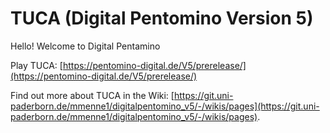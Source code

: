 # TUCA (Digital Pentomino Version 5)

Hello!
Welcome to Digital Pentamino

Play TUCA: [https://pentomino-digital.de/V5/prerelease/](https://pentomino-digital.de/V5/prerelease/)

Find out more about TUCA in the Wiki: [https://git.uni-paderborn.de/mmenne1/digitalpentomino_v5/-/wikis/pages](https://git.uni-paderborn.de/mmenne1/digitalpentomino_v5/-/wikis/pages).

